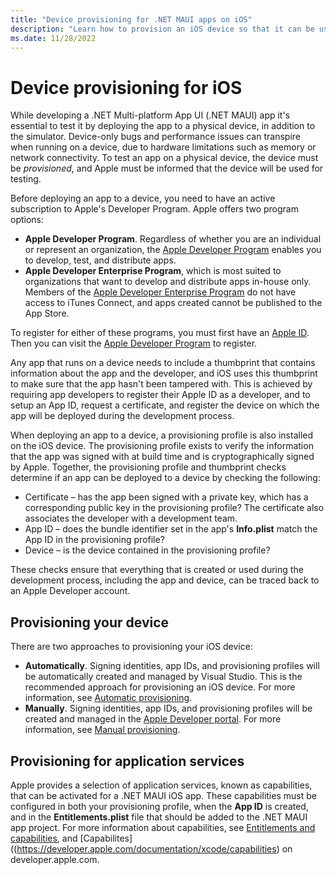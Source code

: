```yaml
---
title: "Device provisioning for .NET MAUI apps on iOS"
description: "Learn how to provision an iOS device so that it can be used to test a .NET MAUI iOS app."
ms.date: 11/28/2022
---
```


# Device provisioning for iOS

While developing a .NET Multi-platform App UI (.NET MAUI) app it's essential to test it by deploying the app to a physical device, in addition to the simulator. Device-only bugs and performance issues can transpire when running on a device, due to hardware limitations such as memory or network connectivity. To test an app on a physical device, the device must be *provisioned*, and Apple must be informed that the device will be used for testing.

Before deploying an app to a device, you need to have an active subscription to Apple's Developer Program. Apple offers two program options:

- **Apple Developer Program**. Regardless of whether you are an individual or represent an organization, the [Apple Developer Program](https://developer.apple.com/programs/) enables you to develop, test, and distribute apps.
- **Apple Developer Enterprise Program**, which is most suited to organizations that want to develop and distribute apps in-house only. Members of the [Apple Developer Enterprise Program](https://developer.apple.com/programs/enterprise/) do not have access to iTunes Connect, and apps created cannot be published to the App Store.

To register for either of these programs, you must first have an [Apple ID](https://appleid.apple.com/). Then you can visit the [Apple Developer Program](https://developer.apple.com/programs/enroll/) to register.

Any app that runs on a device needs to include a thumbprint that contains information about the app and the developer, and iOS uses this thumbprint to make sure that the app hasn't been tampered with. This is achieved by requiring app developers to register their Apple ID as a developer, and to setup an App ID, request a certificate, and register the device on which the app will be deployed during the development process.

When deploying an app to a device, a provisioning profile is also installed on the iOS device. The provisioning profile exists to verify the information that the app was signed with at build time and is cryptographically signed by Apple. Together, the provisioning profile and thumbprint checks determine if an app can be deployed to a device by checking the following:

- Certificate – has the app been signed with a private key, which has a corresponding public key in the provisioning profile? The certificate also associates the developer with a development team.
- App ID – does the bundle identifier set in the app's **Info.plist** match the App ID in the provisioning profile?
- Device – is the device contained in the provisioning profile?

These checks ensure that everything that is created or used during the development process, including the app and device, can be traced back to an Apple Developer account.

## Provisioning your device

There are two approaches to provisioning your iOS device:

- **Automatically**. Signing identities, app IDs, and provisioning profiles will be automatically created and managed by Visual Studio. This is the recommended approach for provisioning an iOS device. For more information, see [Automatic provisioning](automatic-provisioning.md).
- **Manually**. Signing identities, app IDs, and provisioning profiles will be created and managed in the [Apple Developer portal](https://developer.apple.com/account). For more information, see [Manual provisioning](manual-provisioning.md).

## Provisioning for application services

Apple provides a selection of application services, known as capabilities, that can be activated for a .NET MAUI iOS app. These capabilities must be configured in both your provisioning profile, when the **App ID** is created, and in the **Entitlements.plist** file that should be added to the .NET MAUI app project. For more information about capabilities, see [Entitlements and capabilities](~/ios/deployment/entitlements.md), and [Capabilites]((https://developer.apple.com/documentation/xcode/capabilities) on developer.apple.com.
